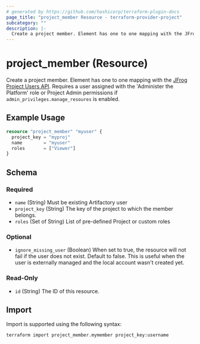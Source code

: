 ```yaml
---
# generated by https://github.com/hashicorp/terraform-plugin-docs
page_title: "project_member Resource - terraform-provider-project"
subcategory: ""
description: |-
  Create a project member. Element has one to one mapping with the JFrog Project Users API https://jfrog.com/help/r/jfrog-rest-apis/add-or-update-user-in-project. Requires a user assigned with the 'Administer the Platform' role or Project Admin permissions if admin_privileges.manage_resoures is enabled.
---
```


# project_member (Resource)

Create a project member. Element has one to one mapping with the [JFrog Project Users API](https://jfrog.com/help/r/jfrog-rest-apis/add-or-update-user-in-project). Requires a user assigned with the 'Administer the Platform' role or Project Admin permissions if `admin_privileges.manage_resoures` is enabled.

## Example Usage

```terraform
resource "project_member" "myuser" {
  project_key = "myproj"
  name        = "myuser"
  roles       = ["Viewer"]
}
```

<!-- schema generated by tfplugindocs -->
## Schema

### Required

- `name` (String) Must be existing Artifactory user
- `project_key` (String) The key of the project to which the member belongs.
- `roles` (Set of String) List of pre-defined Project or custom roles

### Optional

- `ignore_missing_user` (Boolean) When set to true, the resource will not fail if the user does not exist. Default to false. This is useful when the user is externally managed and the local account wasn't created yet.

### Read-Only

- `id` (String) The ID of this resource.

## Import

Import is supported using the following syntax:

```shell
terraform import project_member.mymember project_key:username
```

